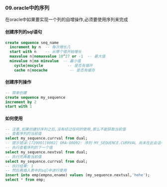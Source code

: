 ### 09.oracle中的序列

在oracle中如果要实现一个列的自增操作,必须要使用序列来完成

#### 创建序列的sql语句

```sql
create sequence seq_name
  increment by n  -- 每次增长几
  start with n    -- 从哪个值开始增长
  maxvalue n|nomaxvalue 10^27 or -1  -- 最大值
  minvalue n|no minvalue  -- 最小值
	cycle|nocycle           -- 是否有循环
	cache n|nocache          -- 是否有缓存
```

#### 创建序列操作

```sql
-- 简单创建
create sequence my_sequence 
increment by 2 
start with 1
```

#### 如何使用

```sql
-- 注意,如果创建好序列之后,没有经过任何的使用,那么不能获取当前值
-- 查看序列的当前值
select my_sequence.currval from dual;
-- 提示错误:[72000][8002] ORA-08002: 序列 MY_SEQUENCE.CURRVAL 尚未在此会话中定义
-- 执行查看序列的下一个值
select my_sequence.nextval from dual;
-- 执行完再看当前值
select my_sequence.currval from dual;
-- 执行结果: 1
-- 然后再插入表中的sql中进行使用
insert into emp(empno,ename) values (my_sequence.nextval,'hehe');
select * from emp;
```

